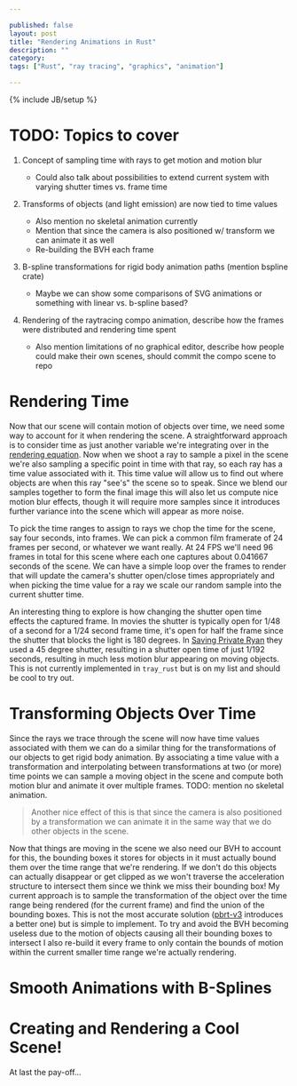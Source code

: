 ```yaml
---

published: false
layout: post
title: "Rendering Animations in Rust"
description: ""
category:
tags: ["Rust", "ray tracing", "graphics", "animation"]

---
```

{% include JB/setup %}

# TODO: Topics to cover

1. Concept of sampling time with rays to get motion and motion blur
	- Could also talk about possibilities to extend current system with varying shutter times vs. frame time

2. Transforms of objects (and light emission) are now tied to time values
	- Also mention no skeletal animation currently
	- Mention that since the camera is also positioned w/ transform we can animate it as well
	- Re-building the BVH each frame

3. B-spline transformations for rigid body animation paths (mention bspline crate)
	- Maybe we can show some comparisons of SVG animations or something with linear vs. b-spline based?

4. Rendering of the raytracing compo animation, describe how the frames were distributed and
rendering time spent
	- Also mention limitations of no graphical editor, describe how people could make their own scenes,
	should commit the compo scene to repo

<!--more-->

# Rendering Time

Now that our scene will contain motion of objects over time, we need some way to account for it when rendering
the scene. A straightforward approach is to consider time as just another variable we're integrating over in
the [rendering equation](https://en.wikipedia.org/wiki/Rendering_equation). Now when we shoot a ray to sample
a pixel in the scene we're also sampling a specific point in time with that ray, so each ray has a time value
associated with it. This time value will allow us to find out where objects are when this ray "see's" the scene
so to speak. Since we blend our samples together to form the final image this will also let us compute nice motion
blur effects, though it will require more samples since it introduces further variance into the scene which
will appear as more noise.

To pick the time ranges to assign to rays we chop the time for the scene, say four seconds, into frames. We can
pick a common film framerate of 24 frames per second, or whatever we want really. At 24 FPS we'll need 96 frames
in total for this scene where each one captures about 0.041667 seconds of the scene. We can have a simple loop
over the frames to render that will update the camera's shutter open/close times appropriately and when picking
the time value for a ray we scale our random sample into the current shutter time.

An interesting thing to explore is how changing the shutter open time effects the captured frame. In movies
the shutter is typically open for 1/48 of a second for a 1/24 second frame time, it's open for half
the frame since the shutter that blocks the light is 180 degrees. In [Saving Private Ryan](http://cinemashock.org/2012/07/30/45-degree-shutter-in-saving-private-ryan/) they used a 45 degree shutter, resulting in a shutter
open time of just 1/192 seconds, resulting in much less motion blur appearing on moving objects. This is not
currently implemented in `tray_rust` but is on my list and should be cool to try out.

# Transforming Objects Over Time

Since the rays we trace through the scene will now have time values associated with them we can do a similar
thing for the transformations of our objects to get rigid body animation. By associating a time value with
a transformation and interpolating between transformations at two (or more) time points we can sample a
moving object in the scene and compute both motion blur and animate it over multiple frames. TODO: mention
no skeletal animation.

> Another nice effect of this is that since the camera is also positioned by a transformation we can animate
it in the same way that we do other objects in the scene.

Now that things are moving in the scene we also need our BVH to account for this, the bounding boxes it stores
for objects in it must actually bound them over the time range that we're rendering. If we don't do this
objects can actually disappear or get clipped as we won't traverse the acceleration structure to intersect them
since we think we miss their bounding box! My current approach is to sample the transformation of the object
over the time range being rendered (for the current frame) and find the union of the bounding boxes. This is
not the most accurate solution ([pbrt-v3](https://github.com/mmp/pbrt-v3) introduces a better one) but is
simple to implement. To try and avoid the BVH becoming useless due to the motion of objects causing all their
bounding boxes to intersect I also re-build it every frame to only contain the bounds of motion within the
current smaller time range we're actually rendering.

# Smooth Animations with B-Splines


# Creating and Rendering a Cool Scene!

At last the pay-off...

